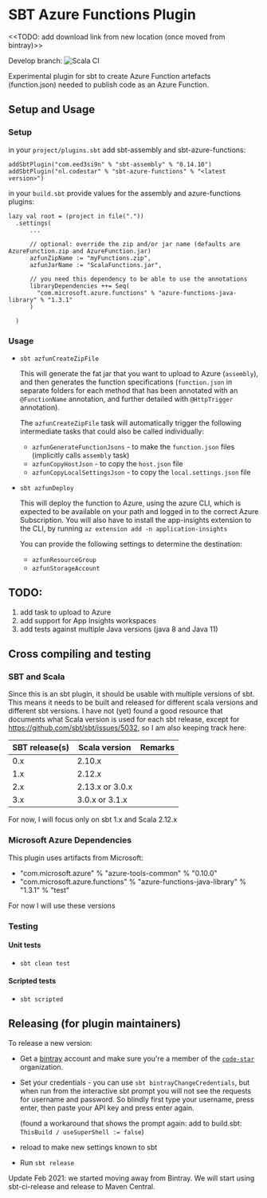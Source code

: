 # SBT Azure Functions Plugin 
<<TODO: add download link from new location (once moved from bintray)>>

Develop branch: ![Scala CI](https://github.com/code-star/sbt-azure-functions-plugin/workflows/Scala%20CI/badge.svg?branch=develop)

Experimental plugin for sbt to create Azure Function artefacts (function.json) needed to publish code as an Azure Function.

## Setup and Usage

### Setup
  
in your `project/plugins.sbt` add sbt-assembly and sbt-azure-functions:
  
    addSbtPlugin("com.eed3si9n" % "sbt-assembly" % "0.14.10")
    addSbtPlugin("nl.codestar" % "sbt-azure-functions" % "<latest version>")

in your `build.sbt` provide values for the assembly and azure-functions plugins:

    lazy val root = (project in file("."))
      .settings(
          ...

          // optional: override the zip and/or jar name (defaults are AzureFunction.zip and AzureFunction.jar)
          azfunZipName := "myFunctions.zip",
          azfunJarName := "ScalaFunctions.jar",
      
          // you need this dependency to be able to use the annotations
          libraryDependencies ++= Seq(
            "com.microsoft.azure.functions" % "azure-functions-java-library" % "1.3.1"
          )
        
      )

### Usage

* `sbt azfunCreateZipFile`

    This will generate the fat jar that you want to upload to Azure (`assembly`), and then generates the function
    specifications (`function.json` in separate folders for each method that has been annotated with an `@FunctionName`
    annotation, and further detailed with `@HttpTrigger` annotation).
  
    The `azfunCreateZipFile` task will automatically trigger the following intermediate tasks that could also be
    called individually:
  
    * `azfunGenerateFunctionJsons` - to make the `function.json` files (implicitly calls `assembly` task)
    * `azfunCopyHostJson` - to copy the `host.json` file
    * `azfunCopyLocalSettingsJson` - to copy the `local.settings.json` file

* `sbt azfunDeploy`

    This will deploy the function to Azure, using the azure CLI, which is expected to be available on your path
    and logged in to the correct Azure Subscription.
    You will also have to install the app-insights extension to the CLI, by running `az extension add -n application-insights`
  
    You can provide the following settings to determine the destination:
    * `azfunResourceGroup`
    * `azfunStorageAccount`
    

## TODO: 
1. add task to upload to Azure
1. add support for App Insights workspaces
1. add tests against multiple Java versions (java 8 and Java 11)


## Cross compiling and testing
### SBT and Scala
Since this is an sbt plugin, it should be usable with multiple versions of sbt. This means it needs to be built and
released for different scala versions and different sbt versions. I have not (yet) found a good resource that documents
what Scala version is used for each sbt release, except for https://github.com/sbt/sbt/issues/5032, 
so I am also keeping track here:

| SBT release(s)| Scala version     | Remarks                                          |
|---------------|-------------------|--------------------------------------------------|
| 0.x           | 2.10.x            |
| 1.x           | 2.12.x            |
| 2.x           | 2.13.x or 3.0.x   |
| 3.x           | 3.0.x or 3.1.x    |

For now, I will focus only on sbt 1.x and Scala 2.12.x

### Microsoft Azure Dependencies
This plugin uses artifacts from Microsoft:
* "com.microsoft.azure" % "azure-tools-common" % "0.10.0"
* "com.microsoft.azure.functions" % "azure-functions-java-library" % "1.3.1" % "test"

For now I will use these versions

### Testing
#### Unit tests
* `sbt clean test`
#### Scripted tests
* `sbt scripted`

## Releasing (for plugin maintainers)
To release a new version:
* Get a [bintray](https://bintray.com) account and make sure you're a member of the [`code-star`](https://bintray.com/code-star) organization.
* Set your credentials - you can use `sbt bintrayChangeCredentials`, but when run from the interactive sbt prompt
  you will not see the requests for username and password. So blindly first type your username, press enter, then
  paste your API key and press enter again.

    (found a workaround that shows the prompt again: add to build.sbt: `ThisBuild / useSuperShell := false`)
* reload to make new settings known to sbt
* Run `sbt release`

Update Feb 2021: we started moving away from Bintray. We will start using sbt-ci-release and release to Maven Central. 
